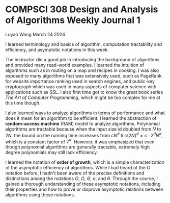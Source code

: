 # COMPSCI 308 Design and Analysis of Algorithms Weekly Journal 1

Luyao Wang March 24 2024

I learned terminology and basics of algorithm, computation tractability and efficiency, and asymptotic notations in this week.

The instructor did a good job in introducing the background of algorithms and provided many read-world examples. I learned the intuition of algorithms such as in routing on a map and recipes in cooking. I was also exposed to many algorithms that was extensively used, such as PageRank for website importance ranking used in search engines, and public-key cryptograph which was used in many aspects of computer science with applications such as SSL. I also first time got to know the great book series _The Art of Computer Programming_, which might be too complex for me at this time though.

I also learned ways to analyze algorithms in terms of performance and what does it mean for an algorithm to be efficient. I learned the abstraction of **random-access machine** (RAM) model to analyze algorithms. Polynomial algorithms are tractable because when the input size id doubled from $N$ to $2N$, the bound on the running time increases from $cN^d$ ti $c(2N)^d=c\cdot 2^dN^d$, which is a constant factor of $2^d$. However, it was emphasized that even though polynomial algorithms are generally tractable, extremely high degree polynomials may still lack efficiency.

I learned the notation of **order of growth**, which is a simple characterization of the asymptotic efficiency of algorithms. While I had heard of the $O$ notation before, I hadn't been aware of the precise definitions and distinctions among the notations $O$, $\Omega$, $\Theta$, $o$, and $\theta$. Through the course, I gained a thorough understanding of these asymptotic notations, including their properties and how to prove or disprove asymptotic relations between algorithms using these notations.
